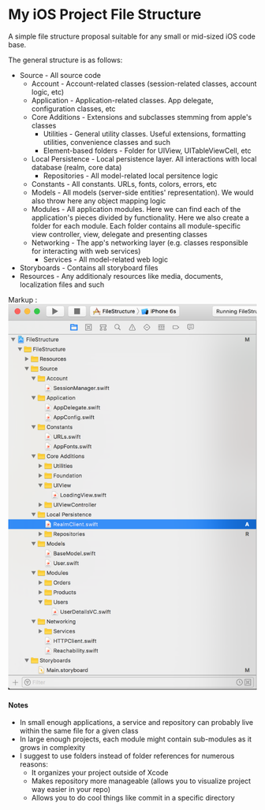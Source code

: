 # My iOS Project File Structure
A simple file structure proposal suitable for any small or mid-sized iOS code base.

The general structure is as follows:
* Source - All source code
  * Account - Account-related classes (session-related classes, account logic, etc)
  * Application - Application-related classes. App delegate, configuration classes, etc
  * Core Additions - Extensions and subclasses stemming from apple's classes
    * Utilities - General utility classes. Useful extensions, formatting utilities, convenience classes and such
    * Element-based folders - Folder for UIView, UITableViewCell, etc
  * Local Persistence - Local persistence layer. All interactions with local database (realm, core data)
    * Repositories - All model-related local persitence logic
  * Constants - All constants. URLs, fonts, colors, errors, etc 
  * Models - All models (server-side entities' representation). We would also throw here any object mapping logic
  * Modules - All application modules. Here we can find each of the application's pieces divided by functionality. Here we also create a folder for each module. Each folder contains all module-specific view controller, view, delegate and presenting classes
  * Networking - The app's networking layer (e.g. classes responsible for interacting with web services)
    * Services - All model-related web logic
* Storyboards - Contains all storyboard files
* Resources - Any additionaly resources like media, documents, localization files and such

Markup : ![Xcode Screenshot](https://github.com/jlnbuiles/file-structure/blob/master/FileStructure/Resources/Xcode%20Screenshot.png "Xcode side bar screenshot")

#### Notes
* In small enough applications, a service and repository can probably live within the same file for a given class
* In large enough projects, each module might contain sub-modules as it grows in complexity
* I suggest to use folders instead of folder references for numerous reasons:
  * It organizes your project outside of Xcode
  * Makes repository more manageable (allows you to visualize project way easier in your repo)
  * Allows you to do cool things like commit in a specific directory
